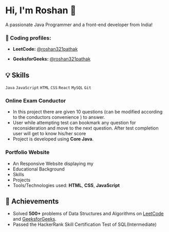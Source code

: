 [comment]: <> (Introduction)

# Hi, I'm Roshan 👋

A passionate Java Programmer and a front-end developer from India!

[comment]: <> (Coding profiles)

### 🔗 Coding profiles:

-   **LeetCode:** [@roshan321pathak](https://leetcode.com/roshan321pathak)

-   **GeeksforGeeks:** [@roshan321pathak](https://auth.geeksforgeeks.org/user/roshan321pathak)

[comment]: <> (Skills)

## 💡 Skills

`Java` `JavaScript` `HTML` `CSS` `React` `MySQL` `Git`

[comment]: <> (Projects)

### Online Exam Conductor

-   In this project there are given 10 questions (can be modified according to the conductors convenience ) to answer.
-   User while attempting test can bookmark any question for reconsideration and move to the next question. After test completion user will get to know his/her score
-   Project is developed using **Core Java**.

### Portfolio Website

-   An Responsive Website displaying my
 - Educational Background
-  Skills
-  Projects
-  Tools/Technologies used: **HTML**, **CSS**, **JavaScript**

## 🚀 Achievements

-   Solved **500+** problems of Data Structures and Algorithms on [LeetCode](https://leetcode.com/roshan321pathak) and [GeeksforGeeks](https://auth.geeksforgeeks.org/user/roshan321pathak).
-   Passed the HackerRank Skill Certification Test of SQL(Intermediate)
